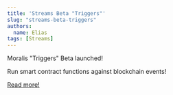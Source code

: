 ```yaml
---
title: 'Streams Beta "Triggers"'
slug: "streams-beta-triggers"
authors:
  name: Elias
tags: [Streams]
---
```


Moralis "Triggers" Beta launched!

Run smart contract functions against blockchain events!

[Read more!](/streams-api/evm/triggers)
